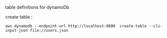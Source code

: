 table definitions for dynamoDb


create table : 

```
aws dynamodb --endpoint-url http://localhost:8000  create-table --cli-input-json file://users.json

```